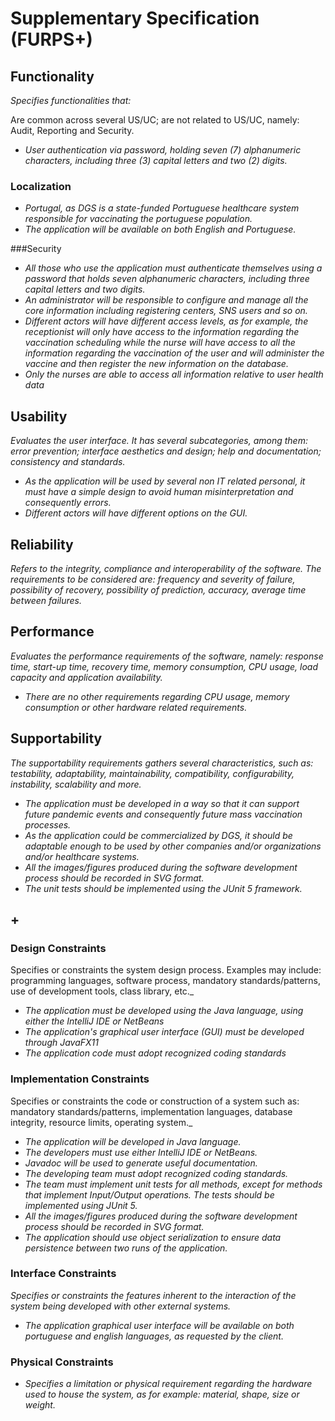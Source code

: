 # Supplementary Specification (FURPS+)

## Functionality

_Specifies functionalities that:_

Are common across several US/UC;
are not related to US/UC, namely: Audit, Reporting and Security.
- _User authentication via password, holding seven (7) alphanumeric characters, including three (3) capital letters and two (2) digits._

### Localization

- _Portugal, as DGS is a state-funded Portuguese healthcare system responsible for vaccinating the portuguese population._
- _The application will be available on both English and Portuguese._


###Security

- _All those who use the application must authenticate themselves using a password that holds seven alphanumeric characters, including three capital letters and two digits._
- _An administrator will be responsible to configure and manage all the core information including registering centers, SNS users and so on._
- _Different actors will have different access levels, as for example, the receptionist will only have access to the information regarding the vaccination scheduling while the nurse will have access to all the information regarding the vaccination of the user and will administer the vaccine and then register the new information on the database._
- _Only the nurses are able to access all information relative to user health data_

## Usability
_Evaluates the user interface. It has several subcategories,
among them: error prevention; interface aesthetics and design; help and
documentation; consistency and standards._

- _As the application will be used by several non IT related personal, it must have a simple design to avoid human misinterpretation and consequently errors._
- _Different actors will have different options on the GUI._


## Reliability
_Refers to the integrity, compliance and interoperability of the software. The requirements to be considered are: frequency and severity of failure, possibility of recovery, possibility of prediction, accuracy, average time between failures._


## Performance
_Evaluates the performance requirements of the software, namely: response time, start-up time, recovery time, memory consumption, CPU usage, load capacity and application availability._

- _There are no other requirements regarding CPU usage, memory consumption or other hardware related requirements._

## Supportability
_The supportability requirements gathers several characteristics, such as:
testability, adaptability, maintainability, compatibility,
configurability, instability, scalability and more._

- _The application must be developed in a way so that it can support future pandemic events and consequently future mass vaccination processes._
- _As the application could be commercialized by DGS, it should be adaptable enough to be used by other companies and/or organizations and/or healthcare systems._
- _All the images/figures produced during the software development process should be recorded in
SVG format._
- _The unit tests should be implemented using the JUnit 5
framework._

## +

### Design Constraints

Specifies or constraints the system design process. Examples may include: programming languages, software process, mandatory standards/patterns, use of development tools, class library, etc._

- _The application must be developed using the Java language, using either the IntelliJ IDE or NetBeans_
- _The application's graphical user interface (GUI) must be developed through JavaFX11_
- _The application code must adopt recognized coding standards_


### Implementation Constraints

Specifies or constraints the code or construction of a system
such as: mandatory standards/patterns, implementation languages,
database integrity, resource limits, operating system._

- _The application will be developed in Java language._
- _The developers must use either IntelliJ IDE or NetBeans._
- _Javadoc will be used to generate useful documentation._
- _The developing team must adopt recognized coding standards._
- _The team must implement unit tests for all methods, except for methods that implement Input/Output operations. The tests should be implemented using  JUnit 5._
- _All the images/figures produced during the software development process should be recorded in
  SVG format._
- _The application should use object serialization to ensure data persistence between two runs of the
  application._

### Interface Constraints
_Specifies or constraints the features inherent to the interaction of the
system being developed with other external systems._

- _The application graphical user interface will be available on both portuguese and english languages, as requested by the client._

### Physical Constraints

- _Specifies a limitation or physical requirement regarding the hardware used to house the system, as for example: material, shape, size or weight._